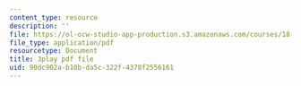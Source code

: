 ```yaml
---
content_type: resource
description: ''
file: https://ol-ocw-studio-app-production.s3.amazonaws.com/courses/18-01-single-variable-calculus-fall-2006/90dc902ab10bda5c322f4378f2556161_HgEqXhsIq_g.pdf
file_type: application/pdf
resourcetype: Document
title: 3play pdf file
uid: 90dc902a-b10b-da5c-322f-4378f2556161
---
```

